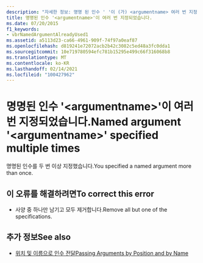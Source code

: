 ```yaml
---
description: "자세한 정보: 명명 된 인수 ' '이 (가) <argumentname> 여러 번 지정 되었습니다."
title: 명명된 인수 '<argumentname>'이 여러 번 지정되었습니다.
ms.date: 07/20/2015
f1_keywords:
- vbrNamedArgumentAlreadyUsed1
ms.assetid: a5113d23-ca66-4961-909f-74f97a0eaf87
ms.openlocfilehash: d819241e72072acb2b42c3082c5ed48a3fc0dda1
ms.sourcegitcommit: 10e719780594efc781b15295e499c66f316068b8
ms.translationtype: MT
ms.contentlocale: ko-KR
ms.lasthandoff: 02/14/2021
ms.locfileid: "100427962"
---
```

# <a name="named-argument-argumentname-specified-multiple-times"></a><span data-ttu-id="c3805-103">명명된 인수 '\<argumentname>'이 여러 번 지정되었습니다.</span><span class="sxs-lookup"><span data-stu-id="c3805-103">Named argument '\<argumentname>' specified multiple times</span></span>

<span data-ttu-id="c3805-104">명명된 인수를 두 번 이상 지정했습니다.</span><span class="sxs-lookup"><span data-stu-id="c3805-104">You specified a named argument more than once.</span></span>  
  
## <a name="to-correct-this-error"></a><span data-ttu-id="c3805-105">이 오류를 해결하려면</span><span class="sxs-lookup"><span data-stu-id="c3805-105">To correct this error</span></span>  
  
- <span data-ttu-id="c3805-106">사양 중 하나만 남기고 모두 제거합니다.</span><span class="sxs-lookup"><span data-stu-id="c3805-106">Remove all but one of the specifications.</span></span>  
  
## <a name="see-also"></a><span data-ttu-id="c3805-107">추가 정보</span><span class="sxs-lookup"><span data-stu-id="c3805-107">See also</span></span>

- [<span data-ttu-id="c3805-108">위치 및 이름으로 인수 전달</span><span class="sxs-lookup"><span data-stu-id="c3805-108">Passing Arguments by Position and by Name</span></span>](../programming-guide/language-features/procedures/passing-arguments-by-position-and-by-name.md)
